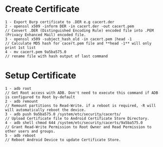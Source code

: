 # Create Certificate
    1 - Export Burp certificate to .DER e.g cacert.der
    2 - openssl x509 -inform DER -in cacert.der -out cacert.pem             // Convert .DER (Distinguished Encoding Rule) encoded file into .PEM (Privacy Enhanced Mail) encoded file.
    3 - openssl x509 -subject_hash_old -in cacert.pem |head -1              // Calculate MD5 hash for cacert.pem file and **head -1** will only print 1st list
    4 - mv cacert.pem 9a5ba575.0                                            // rename file with hash output of last command

# Setup Certificate
    1 - adb root                                                            // Get Root access with ADB. Don't need to execute this command if ADB is configured to Root by-default 
    2 - adb remount                                                         // Remount partitions to Read-Write. if a reboot is required, -R will will automatically reboot the device.
    3 - adb push 9a5ba575.0 /system/etc/security/cacerts/                   // Upload Certificate file to Android Certificate Store Directory.
    4 - adb shell chmod 644 /system/etc/security/cacerts/9a5ba575.0         // Grant Read-Write Permission to Root Owner and Read Permission to other users and groups. 
    5 - adb reboot                                                          // Reboot Android Device to update Certificate Store. 
